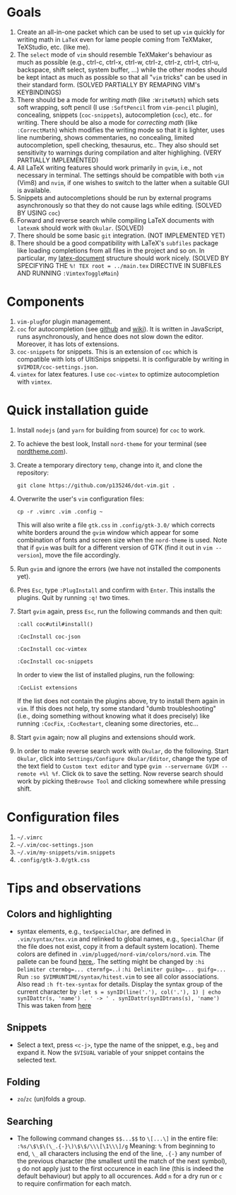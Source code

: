 # Goals

1. Create an all-in-one packet which can be used to set up `vim` quickly for writing math in `LaTeX` even for lame people coming from TeXMaker, TeXStudio, etc. (like me).
2. The `select` mode of `vim` should resemble TeXMaker's behaviour as much as possible (e.g., ctrl-c, ctrl-x, ctrl-w, ctrl-z, ctrl-z, ctrl-t, ctrl-u, backspace, shift select, system buffer, ...) while the other modes should be kept intact as much as possible so that all "`vim` tricks" can be used in their standard form. (SOLVED PARTIALLY BY REMAPING VIM's KEYBINDINGS)
3. There should be a mode for *writing math* (like `:WriteMath`) which sets soft wrapping, soft pencil (I use `:SoftPencil` from `vim-pencil` plugin), concealing, snippets (`coc-snippets`), autocompletion (`coc`), etc.. for writing. There should be also a mode for *correcting math* (like `:CorrectMath`) which modifies the writing mode so that it is lighter, uses line numbering, shows commentaries, no concealing, limited autocompletion, spell checking, thesaurus, etc.. They also should set sensitivity to warnings during compilation and alter highlighing. (VERY PARTIALLY IMPLEMENTED)
4. All LaTeX writing features should work primarily in `gvim`, i.e., not necessary in terminal. The settings should be compatible with both `vim` (Vim8) and `nvim`, if one wishes to switch to the latter when a suitable GUI is available. 
5. Snippets and autocompletions should be run by external programs asynchronously so that they do not cause lags while editing. (SOLVED BY USING `coc`)
6. Forward and reverse search while compiling LaTeX documents with `latexmk` should work with `Okular`. (SOLVED)
7. There should be some basic `git` integration. (NOT IMPLEMENTED YET)
8. There should be a good compatibility with LaTeX's `subfiles` package like loading completions from all files in the project and so on. In particular, my [latex-document](https://github.com/p135246/latex-document) structure should work nicely. (SOLVED BY SPECIFYING THE `%! TEX root = ../main.tex` DIRECTIVE IN SUBFILES AND RUNNING `:VimtexToggleMain`)

# Components

1. `vim-plug`for plugin management.
2. `coc` for autocompletion (see [github](https://github.com/neoclide/coc.nvim) and [wiki](https://github.com/neoclide/coc.nvim/wiki)). It is written in JavaScript, runs asynchronously, and hence does not slow down the editor. Moreover, it has lots of extensions.
3. `coc-snippets` for snippets. This is an extension of `coc` which is compatible with lots of UltiSnips snippetsi. It is configurable by writing in `$VIMDIR/coc-settings.json`.
4. `vimtex` for latex features. I use `coc-vimtex` to optimize autocompletion with `vimtex`.

# Quick installation guide

1. Install `nodejs` (and `yarn` for building from source) for `coc` to work.

2. To achieve the best look, Install `nord-theme` for your terminal (see [nordtheme.com](https://www.nordtheme.com/ports)).

3. Create a temporary directory `temp`, change into it, and clone the repository:

   ``git clone https://github.com/p135246/dot-vim.git .``
   
3. Overwrite the user's `vim` configuration files:

   ``cp -r .vimrc .vim .config ~``

   This will also write a file `gtk.css` in `.config/gtk-3.0/` which corrects white borders around the `gvim` window which appear for some combination of fonts and screen size when the `nord-theme` is used. Note that if `gvim` was built for a different version of GTK (find it out in `vim --version`), move the file accordingly.
  
4. Run `gvim` and ignore the errors (we have not installed the components yet).

5. Pres `Esc`, type `:PlugInstall` and confirm with `Enter`. This installs the plugins. Quit by running `:q!` two times.

6. Start `gvim` again, press `Esc`, run the following commands and then quit:

    ``:call coc#util#install()``
    
    ``:CocInstall coc-json``
    
    ``:CocInstall coc-vimtex``
    
    ``:CocInstall coc-snippets``
   
   In order to view the list of installed plugins, run the following:

    ``:CocList extensions``

   If the list does not contain the plugins above, try to install them again in `vim`. If this does not help, try some standard "dumb troubleshooting" (i.e., doing something without knowing what it does precisely) like running `:CocFix`, `:CocRestart`, cleaning some directories, etc...

7. Start `gvim` again; now all plugins and extensions should work.

8. In order to make reverse search work with `Okular`, do the following. Start `Okular`, click into `Settings/Configure Okular/Editor`, change the type of the text field to `Custom text editor` and type `gvim --servername GVIM --remote +%l %f`. Click `Ok` to save the setting. Now reverse search should work by picking the`Browse Tool` and clicking somewhere while pressing shift. 

# Configuration files

1. `~/.vimrc`
2. `~/.vim/coc-settings.json`
3. `~/.vim/my-snippets/vim.snippets`
4. `.config/gtk-3.0/gtk.css`


# Tips and observations

## Colors and highlighting
* syntax elements, e.g., `texSpecialChar`,  are defined in `.vim/syntax/tex.vim` and relinked to global names, e.g., `SpecialChar` (if the file does not exist, copy it from a default system location). Theme colors are defined in `.vim/plugged/nord-vim/colors/nord.vim`. The pallete can be found [here.](https://www.nordtheme.com/docs/colors-and-palettes). The setting might be changed by
   `` :hi Delimiter ctermbg=... ctermfg=.. ``i
   `` :hi Delimiter guibg=... guifg=... ``
Run `:so $VIMRUNTIME/syntax/hitest.vim` to see all color associations. Also read `:h ft-tex-syntax` for details. Display the syntax group of the current character by
   `` :let s = synID(line('.'), col('.'), 1) | echo synIDattr(s, 'name') . ' -> ' . synIDattr(synIDtrans(s), 'name') ``
This was taken from [here](https://stackoverflow.com/questions/36993988/how-can-i-find-out-the-syntax-group-of-the-current-character.)
## Snippets
* Select a text, press `<c-j>`, type the name of the snippet, e.g., `beg` and expand it. Now the `$VISUAL` variable of your snippet contains the selected text.

## Folding
* `zo`/`zc` (un)folds a group.

## Searching
* The following command changes `$$...$$` to `\[...\]` in the entire file:
   ``:%s/\$\$\(\_.{-}\)\$\$/\\\[\1\\\]/g``
  Meaning: `%` from beginning to end, `\_` all characters inclusing the end of the line, `.{-}` any number of the previous character (the smallest until the match of the next symbol), `g` do not apply just to the first occurence in each line (this is indeed the default behaviour) but apply to all occurences. Add `n` for a dry run or `c` to require confirmation for each match. 
